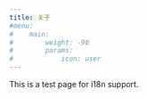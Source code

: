 ```yaml
---
title: 关于
#menu:
#    main:
#        weight: -90
#        params:
#            icon: user
---
```


This is a test page for i18n support.

